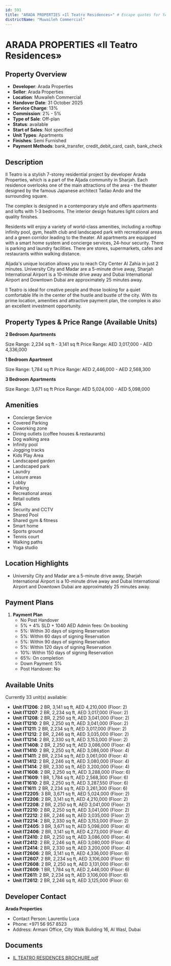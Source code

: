 ```yaml
---
id: 591
title: "ARADA PROPERTIES «Il Teatro Residences»" # Escape quotes for YAML string
districtName: "Muwaileh Commercial"
---
```


# ARADA PROPERTIES «Il Teatro Residences»

## Property Overview
- **Developer**: Arada Properties
- **Seller**: Arada Properties
- **Location**: Muwaileh Commercial
- **Handover Date**: 31 October 2025
- **Service Charge**: 13%
- **Commission**: 2% - 5%
- **Type of Sale**: Off-plan
- **Status**: available
- **Start of Sales**: Not specified
- **Unit Types**: Apartments
- **Finishes**: Semi Furnished
- **Payment Methods**: bank_transfer, credit_debit_card, cash, bank_check

## Description
Il Teatro is a stylish 7-storey residential project by developer Arada Properties, which is a part of the Aljada community in Sharjah. Each residence overlooks one of the main attractions of the area - the theater designed by the famous Japanese architect Tadao Ando and the surrounding square.

The complex is designed in a contemporary style and offers apartments and lofts with 1-3 bedrooms. The interior design features light colors and quality finishes. 

Residents will enjoy a variety of world-class amenities, including a rooftop infinity pool, gym, health club and landscaped park with recreational areas and a green corridor leading to the theater. All apartments are equipped with a smart home system and concierge services, 24-hour security. There is parking and laundry facilities. There are stores, supermarkets, cafes and restaurants within walking distance.

Aljada's unique location allows you to reach City Center Al Zahia in just 2 minutes. University City and Madar are a 5-minute drive away, Sharjah International Airport is a 10-minute drive away and Dubai International Airport and Downtown Dubai are approximately 25 minutes away.

Il Teatro is ideal for creative people and those looking for a quiet comfortable life in the center of the hustle and bustle of the city. With its prime location, amenities and attractive payment plan, the complex is also an excellent investment opportunity.

## Property Types & Price Range (Available Units)
**2 Bedroom Apartments**

Size Range: 2,234 sq ft - 3,141 sq ft
Price Range: AED 3,017,000 - AED 4,336,000

**1 Bedroom Apartment**

Size Range: 1,784 sq ft
Price Range: AED 2,446,000 - AED 2,568,300

**3 Bedroom Apartments**

Size Range: 3,671 sq ft
Price Range: AED 5,024,000 - AED 5,098,000

## Amenities
- Concierge Service
- Covered Parking
- Coworking zone
- Dining outlets  (coffee houses & restaurants)
- Dog walking area
- Infinity pool
- Jogging tracks
- Kids Play Area
- Landscaped garden
- Landscaped park
- Laundry
- Leisure areas
- Lobby
- Parking
- Recreational areas
- Retail outlets
- SPA
- Security and CCTV
- Shared Pool
- Shared gym & fitness
- Smart home
- Sports ground
- Tennis court
- Walking paths
- Yoga studio

## Location Highlights
- University City and Madar are a 5-minute drive away, Sharjah International Airport is a 10-minute drive away and Dubai International Airport and Downtown Dubai are approximately 25 minutes away.

## Payment Plans
1. **Payment Plan**
   - No Post Handover
   - 5% + 4% SLD + 1040 AED Admin fees: On booking
   - 5%: Within 30 days of signing Reservation
   - 5%: Within 60 days of signing Reservation
   - 5%: Within 90 days of signing Reservation
   - 5%: Within 120 days of signing Reservation
   - 10%: Within 150 days of signing Reservation
   - 65%: On completion
   - Down Payment: 5%
   - Post Handover: No

## Available Units
Currently 33 unit(s) available:
- **Unit IT1206**: 2 BR, 3,141 sq ft, AED 4,210,000 (Floor: 2)
- **Unit IT1207**: 2 BR, 2,234 sq ft, AED 3,017,000 (Floor: 2)
- **Unit IT1208**: 2 BR, 2,250 sq ft, AED 3,041,000 (Floor: 2)
- **Unit IT1210**: 2 BR, 2,250 sq ft, AED 3,041,000 (Floor: 2)
- **Unit IT1211**: 2 BR, 2,234 sq ft, AED 3,017,000 (Floor: 2)
- **Unit IT1212**: 2 BR, 2,246 sq ft, AED 3,035,000 (Floor: 2)
- **Unit IT1214**: 2 BR, 2,330 sq ft, AED 3,153,000 (Floor: 2)
- **Unit IT1408**: 2 BR, 2,250 sq ft, AED 3,086,000 (Floor: 4)
- **Unit IT1410**: 2 BR, 2,250 sq ft, AED 3,086,000 (Floor: 4)
- **Unit IT1411**: 2 BR, 2,234 sq ft, AED 3,061,000 (Floor: 4)
- **Unit IT1412**: 2 BR, 2,246 sq ft, AED 3,080,000 (Floor: 4)
- **Unit IT1414**: 2 BR, 2,330 sq ft, AED 3,200,000 (Floor: 4)
- **Unit IT1608**: 2 BR, 2,250 sq ft, AED 3,288,000 (Floor: 6)
- **Unit IT1609**: 1 BR, 1,784 sq ft, AED 2,568,300 (Floor: 6)
- **Unit IT1610**: 2 BR, 2,250 sq ft, AED 3,287,550 (Floor: 6)
- **Unit IT1611**: 2 BR, 2,234 sq ft, AED 3,261,300 (Floor: 6)
- **Unit IT2205**: 3 BR, 3,671 sq ft, AED 5,024,000 (Floor: 2)
- **Unit IT2206**: 2 BR, 3,141 sq ft, AED 4,210,000 (Floor: 2)
- **Unit IT2208**: 2 BR, 2,250 sq ft, AED 3,041,000 (Floor: 2)
- **Unit IT2210**: 2 BR, 2,250 sq ft, AED 3,041,000 (Floor: 2)
- **Unit IT2212**: 2 BR, 2,246 sq ft, AED 3,035,000 (Floor: 2)
- **Unit IT2214**: 2 BR, 2,330 sq ft, AED 3,153,000 (Floor: 2)
- **Unit IT2405**: 3 BR, 3,671 sq ft, AED 5,098,000 (Floor: 4)
- **Unit IT2406**: 2 BR, 3,141 sq ft, AED 4,273,000 (Floor: 4)
- **Unit IT2410**: 2 BR, 2,250 sq ft, AED 3,086,000 (Floor: 4)
- **Unit IT2412**: 2 BR, 2,246 sq ft, AED 3,080,000 (Floor: 4)
- **Unit IT2414**: 2 BR, 2,330 sq ft, AED 3,200,000 (Floor: 4)
- **Unit IT2606**: 2 BR, 3,141 sq ft, AED 4,336,000 (Floor: 6)
- **Unit IT2607**: 2 BR, 2,234 sq ft, AED 3,106,000 (Floor: 6)
- **Unit IT2608**: 2 BR, 2,250 sq ft, AED 3,131,000 (Floor: 6)
- **Unit IT2609**: 1 BR, 1,784 sq ft, AED 2,446,000 (Floor: 6)
- **Unit IT2611**: 2 BR, 2,234 sq ft, AED 3,106,000 (Floor: 6)
- **Unit IT2612**: 2 BR, 2,246 sq ft, AED 3,125,000 (Floor: 6)

## Developer Contact
**Arada Properties**
- Contact Person: Laurentiu Luca
- Phone: +971 56 957 8523
- Address: Armani Office, City Walk Building 16, Al Wasl, Dubai

## Documents
- [IL TEATRO RESIDENCES BROCHURE.pdf](https://cdn.geniemap.net/2023/12/04/ByqKAy3tOcEXgVIVAwbjlz3ZEGk3HhK5pSdrB47f.pdf)
